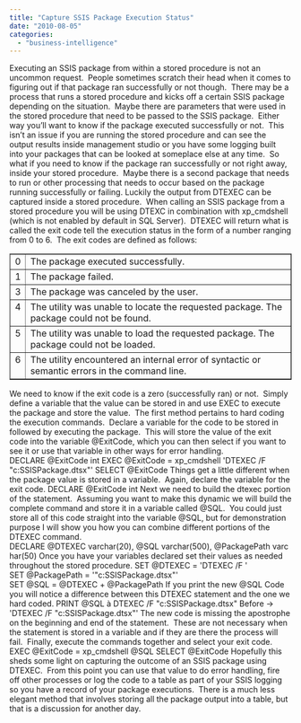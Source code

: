 ```yaml
---
title: "Capture SSIS Package Execution Status"
date: "2010-08-05"
categories: 
  - "business-intelligence"
---
```


Executing an SSIS package from within a stored procedure is not an uncommon request.  People sometimes scratch their head when it comes to figuring out if that package ran successfully or not though.  There may be a process that runs a stored procedure and kicks off a certain SSIS package depending on the situation.  Maybe there are parameters that were used in the stored procedure that need to be passed to the SSIS package.  Either way you’ll want to know if the package executed successfully or not.  This isn’t an issue if you are running the stored procedure and can see the output results inside management studio or you have some logging built into your packages that can be looked at someplace else at any time.  So what if you need to know if the package ran successfully or not right away, inside your stored procedure.  Maybe there is a second package that needs to run or other processing that needs to occur based on the package running successfully or failing. Luckily the output from DTEXEC can be captured inside a stored procedure.  When calling an SSIS package from a stored procedure you will be using DTEXC in combination with xp\_cmdshell (which is not enabled by default in SQL Server).  DTEXEC will return what is called the exit code tell the execution status in the form of a number ranging from 0 to 6.  The exit codes are defined as follows:

<table border="1" cellspacing="0" cellpadding="0"><tbody><tr><td valign="top">0</td><td valign="top">The package executed successfully.</td></tr><tr><td valign="top">1</td><td valign="top">The package failed.</td></tr><tr><td valign="top">3</td><td valign="top">The package was canceled by the user.</td></tr><tr><td valign="top">4</td><td valign="top">The utility was unable to locate the requested package. The package could not be found.</td></tr><tr><td valign="top">5</td><td valign="top">The utility was unable to load the requested package. The package could not be loaded.</td></tr><tr><td valign="top">6</td><td valign="top">The utility encountered an internal error of syntactic or semantic errors in the command line.</td></tr></tbody></table>

We need to know if the exit code is a zero (successfully ran) or not.  Simply define a variable that the value can be stored in and use EXEC to execute the package and store the value.  The first method pertains to hard coding the execution commands.  Declare a variable for the code to be stored in followed by executing the package.  This will store the value of the exit code into the variable @ExitCode, which you can then select if you want to see it or use that variable in other ways for error handling. DECLARE @ExitCode int EXEC @ExitCode = xp\_cmdshell 'DTEXEC /F "c:SSISPackage.dtsx"' SELECT @ExitCode Things get a little different when the package value is stored in a variable.  Again, declare the variable for the exit code. DECLARE @ExitCode int Next we need to build the dtexec portion of the statement.  Assuming you want to make this dynamic we will build the complete command and store it in a variable called @SQL.  You could just store all of this code straight into the variable @SQL, but for demonstration purpose I will show you how you can combine different portions of the DTEXEC command. DECLARE @DTEXEC varchar(20), @SQL varchar(500), @PackagePath varchar(50) Once you have your variables declared set their values as needed throughout the stored procedure. SET @DTEXEC = 'DTEXEC /F ' SET @PackagePath = '"c:SSISPackage.dtsx"' SET @SQL = @DTEXEC + @PackagePath If you print the new @SQL Code you will notice a difference between this DTEXEC statement and the one we hard coded. PRINT @SQL à DTEXEC /F "c:SSISPackage.dtsx" Before -> 'DTEXEC /F "c:SSISPackage.dtsx"' The new code is missing the apostrophe on the beginning and end of the statement.  These are not necessary when the statement is stored in a variable and if they are there the process will fail.  Finally, execute the commands together and select your exit code. EXEC @ExitCode = xp\_cmdshell @SQL SELECT @ExitCode Hopefully this sheds some light on capturing the outcome of an SSIS package using DTEXEC.  From this point you can use that value to do error handling, fire off other processes or log the code to a table as part of your SSIS logging so you have a record of your package executions.  There is a much less elegant method that involves storing all the package output into a table, but that is a discussion for another day.
